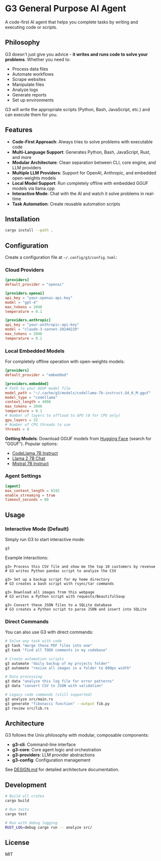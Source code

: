 # G3 General Purpose AI Agent

A code-first AI agent that helps you complete tasks by writing and executing code or scripts.

## Philosophy

G3 doesn't just give you advice - **it writes and runs code to solve your problems**. Whether you need to:
- Process data files
- Automate workflows
- Scrape websites
- Manipulate files
- Analyze logs
- Generate reports
- Set up environments

G3 will write the appropriate scripts (Python, Bash, JavaScript, etc.) and can execute them for you.

## Features

- **Code-First Approach**: Always tries to solve problems with executable code
- **Multi-Language Support**: Generates Python, Bash, JavaScript, Rust, and more
- **Modular Architecture**: Clean separation between CLI, core engine, and LLM providers
- **Multiple LLM Providers**: Support for OpenAI, Anthropic, and embedded open-weights models
- **Local Model Support**: Run completely offline with embedded GGUF models via llama.cpp
- **Interactive Mode**: Chat with the AI and watch it solve problems in real-time
- **Task Automation**: Create reusable automation scripts

## Installation

```bash
cargo install --path .
```

## Configuration

Create a configuration file at `~/.config/g3/config.toml`:

### Cloud Providers

```toml
[providers]
default_provider = "openai"

[providers.openai]
api_key = "your-openai-api-key"
model = "gpt-4"
max_tokens = 2048
temperature = 0.1

[providers.anthropic]
api_key = "your-anthropic-api-key"
model = "claude-3-sonnet-20240229"
max_tokens = 2048
temperature = 0.1
```

### Local Embedded Models

For completely offline operation with open-weights models:

```toml
[providers]
default_provider = "embedded"

[providers.embedded]
# Path to your GGUF model file
model_path = "~/.cache/g3/models/codellama-7b-instruct.Q4_K_M.gguf"
model_type = "codellama"
context_length = 4096
max_tokens = 2048
temperature = 0.1
# Number of layers to offload to GPU (0 for CPU only)
gpu_layers = 32
# Number of CPU threads to use
threads = 8
```

**Getting Models**: Download GGUF models from [Hugging Face](https://huggingface.co/models?library=gguf) (search for "GGUF"). Popular options:
- [CodeLlama 7B Instruct](https://huggingface.co/TheBloke/CodeLlama-7B-Instruct-GGUF)
- [Llama 2 7B Chat](https://huggingface.co/TheBloke/Llama-2-7B-Chat-GGUF)  
- [Mistral 7B Instruct](https://huggingface.co/TheBloke/Mistral-7B-Instruct-v0.1-GGUF)

### Agent Settings

```toml
[agent]
max_context_length = 8192
enable_streaming = true
timeout_seconds = 60
```

## Usage

### Interactive Mode (Default)

Simply run G3 to start interactive mode:

```bash
g3
```

Example interactions:
```
g3> Process this CSV file and show me the top 10 customers by revenue
# G3 writes Python pandas script to analyze the CSV

g3> Set up a backup script for my home directory
# G3 creates a bash script with rsync/tar commands

g3> Download all images from this webpage
# G3 writes a Python script with requests/BeautifulSoup

g3> Convert these JSON files to a SQLite database
# G3 creates a Python script to parse JSON and insert into SQLite
```

### Direct Commands

You can also use G3 with direct commands:

```bash
# Solve any task with code
g3 task "merge these PDF files into one"
g3 task "find all TODO comments in my codebase"

# Create automation scripts
g3 automate "daily backup of my projects folder"
g3 automate "resize all images in a folder to 800px width"

# Data processing
g3 data "analyze this log file for error patterns"
g3 data "convert CSV to JSON with validation"

# Legacy code commands (still supported)
g3 analyze src/main.rs
g3 generate "fibonacci function" --output fib.py
g3 review src/lib.rs
```

## Architecture

G3 follows the Unix philosophy with modular, composable components:

- **g3-cli**: Command-line interface
- **g3-core**: Core agent logic and orchestration
- **g3-providers**: LLM provider abstractions
- **g3-config**: Configuration management

See [DESIGN.md](DESIGN.md) for detailed architecture documentation.

## Development

```bash
# Build all crates
cargo build

# Run tests
cargo test

# Run with debug logging
RUST_LOG=debug cargo run -- analyze src/
```

## License

MIT
